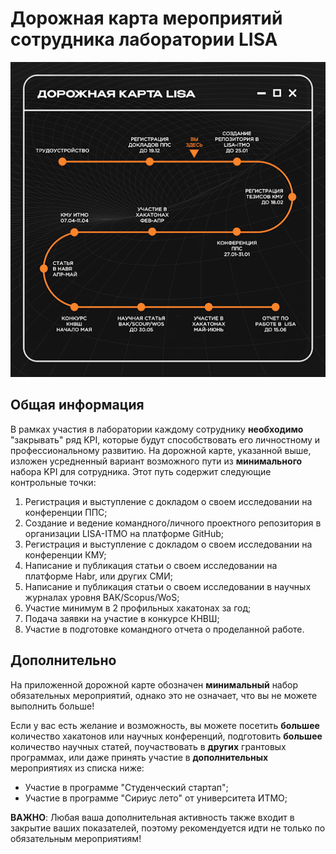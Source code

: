 # Дорожная карта мероприятий сотрудника лаборатории LISA
![mini_roadmap](/docs/images/mini_roadmap.png)

## Общая информация
В рамках участия в лаборатории каждому сотруднику **необходимо** "закрывать" ряд KPI, которые будут способствовать его 
личностному и профессиональному развитию. На дорожной карте, указанной выше, изложен усредненный вариант возможного
пути из **минимального** набора KPI для сотрудника. Этот путь содержит следующие контрольные точки:
1. Регистрация и выступление с докладом о своем исследовании на конференции ППС;
2. Создание и ведение командного/личного проектного репозитория в организации LISA-ITMO на платформе GitHub;
3. Регистрация и выступление с докладом о своем исследовании на конференции КМУ;
4. Написание и публикация статьи о своем исследовании на платформе Habr, или других СМИ;
5. Написание и публикация статьи о своем исследовании в научных журналах уровня ВАК/Scopus/WoS;
6. Участие минимум в 2 профильных хакатонах за год;
7. Подача заявки на участие в конкурсе КНВШ;
8. Участие в подготовке командного отчета о проделанной работе.

## Дополнительно
На приложенной дорожной карте обозначен **минимальный** набор обязательных мероприятий, однако это не означает, что вы 
не можете выполнить больше! 

Если у вас есть желание и возможность, вы можете посетить **большее** количество хакатонов 
или научных конференций, подготовить **большее** количество научных статей, поучаствовать в **других** грантовых 
программах, или даже принять участие в **дополнительных** мероприятиях из списка ниже:
- Участие в программе "Студенческий стартап";
- Участие в программе "Сириус лето" от университета ИТМО;

**ВАЖНО**: Любая ваша дополнительная активность также входит в закрытие ваших показателей, поэтому рекомендуется
идти не только по обязательным мероприятиям!